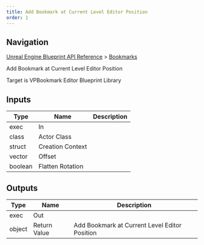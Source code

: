 ```yaml
---
title: Add Bookmark at Current Level Editor Position
order: 1
---
```

## Navigation

[Unreal Engine Blueprint API Reference](https://dev.epicgames.com/documentation/en-us/unreal-engine/BlueprintAPI) > [Bookmarks](https://dev.epicgames.com/documentation/en-us/unreal-engine/BlueprintAPI/Bookmarks)

Add Bookmark at Current Level Editor Position

Target is VPBookmark Editor Blueprint Library

## Inputs

| Type | Name | Description |
| --- | --- | --- |
| exec | In |  |
| class | Actor Class |  |
| struct | Creation Context |  |
| vector | Offset |  |
| boolean | Flatten Rotation |  |

## Outputs

| Type | Name | Description |
| --- | --- | --- |
| exec | Out |  |
| object | Return Value | Add Bookmark at Current Level Editor Position |
